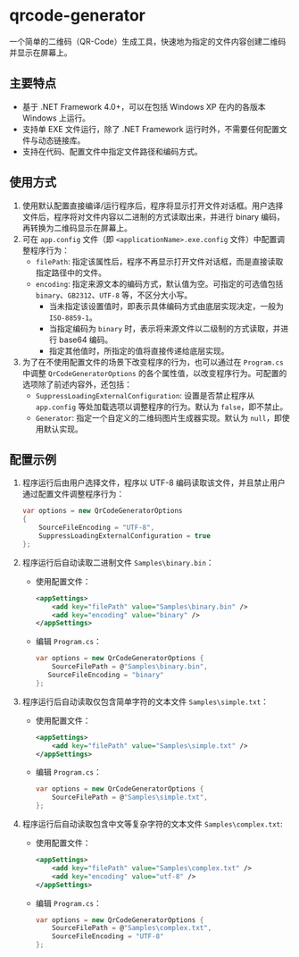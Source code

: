 # qrcode-generator

一个简单的二维码（QR-Code）生成工具，快速地为指定的文件内容创建二维码并显示在屏幕上。

## 主要特点

- 基于 .NET Framework 4.0+，可以在包括 Windows XP 在内的各版本 Windows 上运行。
- 支持单 EXE 文件运行，除了 .NET Framework 运行时外，不需要任何配置文件与动态链接库。
- 支持在代码、配置文件中指定文件路径和编码方式。

## 使用方式

1. 使用默认配置直接编译/运行程序后，程序将显示打开文件对话框。用户选择文件后，程序将对文件内容以二进制的方式读取出来，并进行 binary 编码，再转换为二维码显示在屏幕上。
2. 可在 `app.config` 文件（即 `<applicationName>.exe.config` 文件）中配置调整程序行为：
   - `filePath`: 指定该属性后，程序不再显示打开文件对话框，而是直接读取指定路径中的文件。
   - `encoding`: 指定来源文本的编码方式，默认值为空。可指定的可选值包括 `binary`、`GB2312`、`UTF-8` 等，不区分大小写。
     - 当未指定该设置值时，即表示具体编码方式由底层实现决定，一般为 `ISO-8859-1`。
     - 当指定编码为 `binary` 时，表示将来源文件以二级制的方式读取，并进行 base64 编码。
     - 指定其他值时，所指定的值将直接传递给底层实现。
3. 为了在不使用配置文件的场景下改变程序的行为，也可以通过在 `Program.cs` 中调整 `QrCodeGeneratorOptions` 的各个属性值，以改变程序行为。可配置的选项除了前述内容外，还包括：
   - `SuppressLoadingExternalConfiguration`: 设置是否禁止程序从 `app.config` 等处加载选项以调整程序的行为。默认为 `false`，即不禁止。
   - `Generator`: 指定一个自定义的二维码图片生成器实现。默认为 `null`，即使用默认实现。

## 配置示例

1. 程序运行后由用户选择文件，程序以 UTF-8 编码读取该文件，并且禁止用户通过配置文件调整程序行为：

   ```csharp
   var options = new QrCodeGeneratorOptions
   {
       SourceFileEncoding = "UTF-8",
       SuppressLoadingExternalConfiguration = true
   };
   ```

2. 程序运行后自动读取二进制文件 `Samples\binary.bin`：

   - 使用配置文件：

       ```xml
       <appSettings>
           <add key="filePath" value="Samples\binary.bin" />
           <add key="encoding" value="binary" />
       </appSettings>
       ```

   - 编辑 `Program.cs`：

     ```csharp
     var options = new QrCodeGeneratorOptions {
         SourceFilePath = @"Samples\binary.bin",
     	SourceFileEncoding = "binary"
     };
     ```

3. 程序运行后自动读取仅包含简单字符的文本文件 `Samples\simple.txt`：

   - 使用配置文件：

       ```xml
       <appSettings>
           <add key="filePath" value="Samples\simple.txt" />
       </appSettings>
       ```

   - 编辑 `Program.cs`：

     ```csharp
     var options = new QrCodeGeneratorOptions {
         SourceFilePath = @"Samples\simple.txt",
     };
     ```

4. 程序运行后自动读取包含中文等复杂字符的文本文件 `Samples\complex.txt`:

   - 使用配置文件：

       ```xml
       <appSettings>
           <add key="filePath" value="Samples\complex.txt" />
           <add key="encoding" value="utf-8" />
       </appSettings>
       ```

   - 编辑 `Program.cs`：

     ```csharp
     var options = new QrCodeGeneratorOptions {
         SourceFilePath = @"Samples\complex.txt",
         SourceFileEncoding = "UTF-8"
     };
     ```